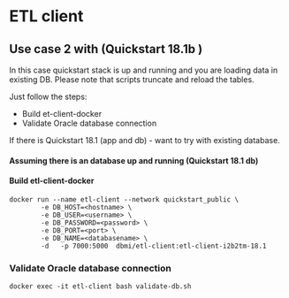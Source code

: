 



# ETL client 

## Use case 2 with (Quickstart 18.1b )

In this case quickstart stack is up and running and you are loading data in existing DB. 
Please note that scripts truncate and reload the tables.

Just follow the steps:
* Build et-client-docker
* Validate Oracle database connection 


If there is Quickstart 18.1 (app and db) - want to try with existing database.
 
####  Assuming there is an database up and running (Quickstart 18.1 db)


#### Build etl-client-docker
```
docker run --name etl-client --network quickstart_public \
		-e DB_HOST=<hostname> \
		-e DB_USER=<username> \
		-e DB_PASSWORD=<password> \
		-e DB_PORT=<port> \
		-e DB_NAME=<databasename> \
		-d   -p 7000:5000  dbmi/etl-client:etl-client-i2b2tm-18.1 
```
### Validate Oracle database connection

```
docker exec -it etl-client bash validate-db.sh 
```
